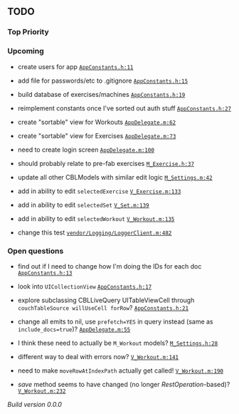 ## TODO

### Top Priority

### Upcoming
 * create users for app <a href="https://github.com/PaulCapestany/Stronger/blob/dev/Stronger/AppConstants.h#L11">`AppConstants.h:11`</a>
 * add file for passwords/etc to .gitignore <a href="https://github.com/PaulCapestany/Stronger/blob/dev/Stronger/AppConstants.h#L15">`AppConstants.h:15`</a>
 * build database of exercises/machines <a href="https://github.com/PaulCapestany/Stronger/blob/dev/Stronger/AppConstants.h#L19">`AppConstants.h:19`</a>
 * reimplement constants once I've sorted out auth stuff <a href="https://github.com/PaulCapestany/Stronger/blob/dev/Stronger/AppConstants.h#L27">`AppConstants.h:27`</a>
 * create "sortable" view for Workouts <a href="https://github.com/PaulCapestany/Stronger/blob/dev/Stronger/AppDelegate.m#L62">`AppDelegate.m:62`</a>
 * create "sortable" view for Exercises <a href="https://github.com/PaulCapestany/Stronger/blob/dev/Stronger/AppDelegate.m#L73">`AppDelegate.m:73`</a>
 * need to create login screen <a href="https://github.com/PaulCapestany/Stronger/blob/dev/Stronger/AppDelegate.m#L100">`AppDelegate.m:100`</a>
 * should probably relate to pre-fab exercises <a href="https://github.com/PaulCapestany/Stronger/blob/dev/Stronger/M_Exercise.h#L37">`M_Exercise.h:37`</a>
 * update all other CBLModels with similar edit logic <a href="https://github.com/PaulCapestany/Stronger/blob/dev/Stronger/M_Settings.m#L42">`M_Settings.m:42`</a>
 * add in ability to edit `selectedExercise` <a href="https://github.com/PaulCapestany/Stronger/blob/dev/Stronger/V_Exercise.m#L133">`V_Exercise.m:133`</a>
 * add in ability to edit `selectedSet` <a href="https://github.com/PaulCapestany/Stronger/blob/dev/Stronger/V_Set.m#L139">`V_Set.m:139`</a>
 * add in ability to edit `selectedWorkout` <a href="https://github.com/PaulCapestany/Stronger/blob/dev/Stronger/V_Workout.m#L135">`V_Workout.m:135`</a>
 * change this test <a href="https://github.com/PaulCapestany/Stronger/blob/dev/Stronger/vendor/Logging/LoggerClient.m#L482">`vendor/Logging/LoggerClient.m:482`</a>

### Open questions
 * find out if I need to change how I'm doing the IDs for each doc <a href="https://github.com/PaulCapestany/Stronger/blob/dev/Stronger/AppConstants.h#L13">`AppConstants.h:13`</a>
 * look into `UICollectionView` <a href="https://github.com/PaulCapestany/Stronger/blob/dev/Stronger/AppConstants.h#L17">`AppConstants.h:17`</a>
 * explore subclassing CBLLiveQuery UITableViewCell through `couchTableSource willUseCell forRow`? <a href="https://github.com/PaulCapestany/Stronger/blob/dev/Stronger/AppConstants.h#L21">`AppConstants.h:21`</a>
 * change all emits to nil, use `prefetch=YES` in query instead (same as `include_docs=true`)? <a href="https://github.com/PaulCapestany/Stronger/blob/dev/Stronger/AppDelegate.m#L55">`AppDelegate.m:55`</a>
 * I think these need to actually be `M_Workout` models? <a href="https://github.com/PaulCapestany/Stronger/blob/dev/Stronger/M_Settings.h#L28">`M_Settings.h:28`</a>
 * different way to deal with errors now? <a href="https://github.com/PaulCapestany/Stronger/blob/dev/Stronger/V_Workout.m#L141">`V_Workout.m:141`</a>
 * need to make `moveRowAtIndexPath` actually get called! <a href="https://github.com/PaulCapestany/Stronger/blob/dev/Stronger/V_Workout.m#L190">`V_Workout.m:190`</a>
 * *save* method seems to have changed (no longer *RestOperation*-based)? <a href="https://github.com/PaulCapestany/Stronger/blob/dev/Stronger/V_Workout.m#L232">`V_Workout.m:232`</a>


_Build version 0.0.0_

<!---->
